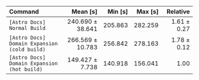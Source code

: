 | Command | Mean [s] | Min [s] | Max [s] | Relative |
|:---|---:|---:|---:|---:|
| `[Astro Docs] Normal Build` | 240.690 ± 38.641 | 205.863 | 282.259 | 1.61 ± 0.27 |
| `[Astro Docs] Domain Expansion (cold build)` | 266.569 ± 10.783 | 256.842 | 278.163 | 1.78 ± 0.12 |
| `[Astro Docs] Domain Expansion (hot build)` | 149.427 ± 7.738 | 140.918 | 156.041 | 1.00 |
